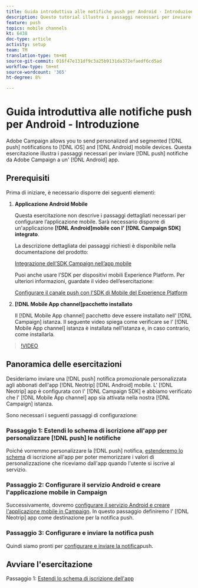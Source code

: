 ```yaml
---
title: Guida introduttiva alle notifiche push per Android - Introduzione
description: Questo tutorial illustra i passaggi necessari per inviare notifiche push da Adobe Campaign e riceverle nell’app Android.
feature: push
topics: mobile channels
kt: 6438
doc-type: article
activity: setup
team: TM
translation-type: tm+mt
source-git-commit: 016f47e131df9c3a25b9131da372efaedf6cd5ad
workflow-type: tm+mt
source-wordcount: '365'
ht-degree: 8%

---
```



# Guida introduttiva alle notifiche push per Android - Introduzione

Adobe Campaign allows you to send personalized and segmented [!DNL push] notifications to [!DNL iOS] and [!DNL Android] mobile devices. Questa esercitazione illustra i passaggi necessari per inviare [!DNL push] notifiche da  Adobe Campaign a un&#39; [!DNL Android] app.

## Prerequisiti

Prima di iniziare, è necessario disporre dei seguenti elementi:

1) **Applicazione Android Mobile**

   Questa esercitazione non descrive i passaggi dettagliati necessari per configurare l’applicazione mobile. Sarà necessario disporre di un&#39;applicazione **[!DNL Android]mobile con l&#39; [!DNL Campaign SDK] integrato**.

   La descrizione dettagliata dei passaggi richiesti è disponibile nella documentazione del prodotto:

   [Integrazione dell’SDK Campaign nell’app mobile](https://experienceleague.adobe.com/docs/campaign-classic/using/sending-messages/sending-push-notifications/integrating-campaign-sdk-into-the-mobile-application.html)

   Puoi anche usare l’SDK per dispositivi mobili  Experience Platform. Per ulteriori informazioni, guardate il video dell’esercitazione:

   [Configurare il canale push con l&#39;SDK di Mobile del Experience Platform](https://experienceleague.adobe.com/docs/campaign-classic-learn/tutorials/sending-messages/push-channel/configure-push-using-aep-mobile-sdk.html)

2) **[!DNL Mobile App channel]pacchetto installato**

   Il [!DNL Mobile App channel] pacchetto deve essere installato nell&#39; [!DNL Campaign] istanza. Il seguente video spiega come verificare se l’ [!DNL Mobile App channel] istanza è installata nell’istanza e, in caso contrario, come installarla.

>[!VIDEO](https://video.tv.adobe.com/v/326544?quality=12)

## Panoramica delle esercitazioni

Desideriamo inviare una [!DNL push] notifica promozionale personalizzata agli abbonati dell&#39;app [!DNL Neotrip] [!DNL Android] mobile. L&#39; [!DNL Neotrip] app è configurata con l&#39; [!DNL Campaign SDK] e abbiamo verificato che l&#39; [!DNL Mobile App channel] app sia attivata nella nostra [!DNL Campaign] istanza.

Sono necessari i seguenti passaggi di configurazione:

### Passaggio 1: Estendi lo schema di iscrizione all&#39;app per personalizzare [!DNL push] le notifiche

Poiché vorremmo personalizzare la [!DNL push] notifica, [estenderemo lo schema](/help/tutorial-getting-started-with-push-notifications-for-android/extending-the-app-subscription-schema.md) di iscrizione all&#39;app per poter memorizzare i valori di personalizzazione che riceviamo dall&#39;app quando l&#39;utente si iscrive al servizio.

### Passaggio 2: Configurare il servizio Android e creare l&#39;applicazione mobile in Campaign

Successivamente, dovremo [configurare il servizio Android e creare l&#39;applicazione mobile in Campaign](/help/tutorial-getting-started-with-push-notifications-for-android/configuring-an-android-service-in-campaign.md). In questo passaggio definiremo l&#39; [!DNL Neotrip] app come destinazione per la notifica push.

### Passaggio 3: Configurare e inviare la notifica push

Quindi siamo pronti per [configurare e inviare la notifica](/help/tutorial-getting-started-with-push-notifications-for-android/configuring-and-sending-push-notifications.md)push.

## Avviare l&#39;esercitazione

Passaggio 1: [Estendi lo schema di iscrizione dell&#39;app](/help/tutorial-getting-started-with-push-notifications-for-android/extending-the-app-subscription-schema.md)
